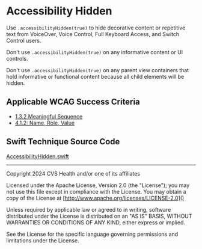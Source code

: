 # Accessibility Hidden
Use `.accessibilityHidden(true)` to hide decorative content or repetitive text from VoiceOver, Voice Control, Full Keyboard Access, and Switch Control users. 

Don't use `.accessibilityHidden(true)` on any informative content or UI controls. 

Don't use `.accessibilityHidden(true)` on any parent view containers that hold informative or functional content because all child elements will be hidden.

## Applicable WCAG Success Criteria
- [1.3.2 Meaningful Sequence](https://www.w3.org/WAI/WCAG22/Understanding/meaningful-sequence)
- [4.1.2: Name, Role, Value](https://www.w3.org/WAI/WCAG22/Understanding/name-role-value.html)

## Swift Technique Source Code
[AccessibilityHidden.swift](../iOSswiftUIa11yTechniques/AccessibilityHidden.swift)

----

Copyright 2024 CVS Health and/or one of its affiliates

Licensed under the Apache License, Version 2.0 (the "License");
you may not use this file except in compliance with the License.
You may obtain a copy of the License at
[http://www.apache.org/licenses/LICENSE-2.0]()

Unless required by applicable law or agreed to in writing, software
distributed under the License is distributed on an "AS IS" BASIS,
WITHOUT WARRANTIES OR CONDITIONS OF ANY KIND, either express or implied.

See the License for the specific language governing permissions and
limitations under the License.

